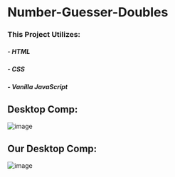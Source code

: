 # Number-Guesser-Doubles

### This Project Utilizes:
##### - HTML
##### - CSS
##### - Vanilla JavaScript

## Desktop Comp:
![image](https://user-images.githubusercontent.com/47184994/57271334-578a0800-704c-11e9-8bde-9958295d86a9.png)

## Our Desktop Comp: 
![image](https://user-images.githubusercontent.com/47184994/57337702-afc21800-70e7-11e9-81cd-ab2480f14a0a.png)


